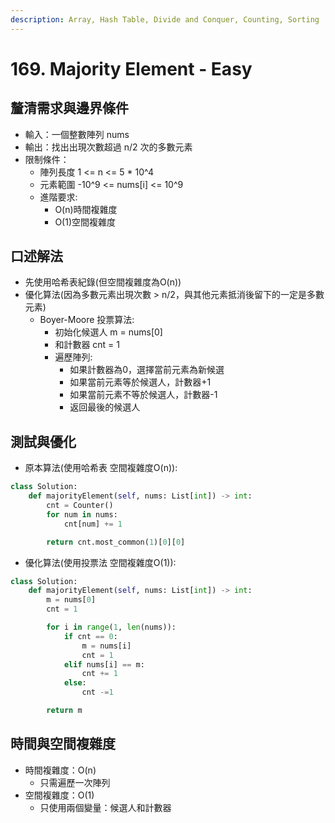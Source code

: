 ```yaml
---
description: Array, Hash Table, Divide and Conquer, Counting, Sorting
---
```


# 169. Majority Element - Easy

## 釐清需求與邊界條件

* 輸入：一個整數陣列 nums
* 輸出：找出出現次數超過 n/2 次的多數元素
* 限制條件：
  * 陣列長度 1 <= n <= 5 \* 10^4
  * 元素範圍 -10^9 <= nums\[i] <= 10^9
  * 進階要求:&#x20;
    * O(n)時間複雜度
    * O(1)空間複雜度

## 口述解法

* 先使用哈希表紀錄(但空間複雜度為O(n))
* 優化算法(因為多數元素出現次數 > n/2，與其他元素抵消後留下的一定是多數元素)
  * Boyer-Moore 投票算法:&#x20;
    * 初始化候選人 m = nums\[0]
    * 和計數器 cnt = 1&#x20;
    * 遍歷陣列:&#x20;
      * 如果計數器為0，選擇當前元素為新候選
      * &#x20;如果當前元素等於候選人，計數器+1
      * 如果當前元素不等於候選人，計數器-1&#x20;
      * 返回最後的候選人

## 測試與優化

* 原本算法(使用哈希表 空間複雜度O(n)):

```python
class Solution:
    def majorityElement(self, nums: List[int]) -> int:
        cnt = Counter()
        for num in nums:
            cnt[num] += 1

        return cnt.most_common(1)[0][0]
```

* 優化算法(使用投票法 空間複雜度O(1)):

```python
class Solution:
    def majorityElement(self, nums: List[int]) -> int:
        m = nums[0]
        cnt = 1

        for i in range(1, len(nums)):
            if cnt == 0:
                m = nums[i]
                cnt = 1
            elif nums[i] == m:
                cnt += 1
            else:
                cnt -=1

        return m
```

## 時間與空間複雜度

* 時間複雜度：O(n)&#x20;
  * 只需遍歷一次陣列
* 空間複雜度：O(1)
  * 只使用兩個變量：候選人和計數器
